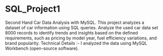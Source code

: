 # SQL_Project1
Second Hand Car Data Analysis with MySQL.
This project analyzes a dataset of car information using SQL queries.
Analyze the used car data set 8000 records to identify trends and insights based on the defined requirements, such as pricing by model year, fuel efficiency variations, and brand popularity.
Technical Details :- I analyzed the data using MySQL Workbench (open-source software).
